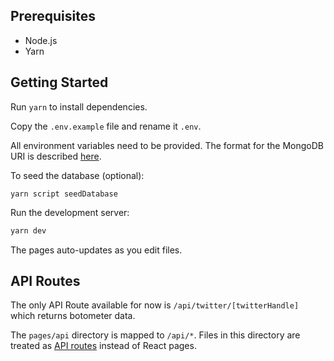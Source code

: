 ## Prerequisites

- Node.js
- Yarn

## Getting Started

Run `yarn` to install dependencies.

Copy the `.env.example` file and rename it `.env`.

All environment variables need to be provided. The format for the MongoDB URI is described [here](https://docs.mongodb.com/manual/reference/connection-string/).

To seed the database (optional):

```
yarn script seedDatabase
```

Run the development server:

```bash
yarn dev
```

The pages auto-updates as you edit files.

## API Routes

The only API Route available for now is `/api/twitter/[twitterHandle]` which returns botometer data.

The `pages/api` directory is mapped to `/api/*`. Files in this directory are treated as [API routes](https://nextjs.org/docs/api-routes/introduction) instead of React pages.
